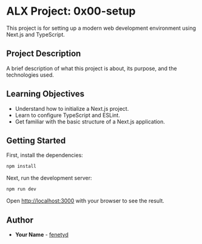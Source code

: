 # ALX Project: 0x00-setup

This project is for setting up a modern web development environment using Next.js and TypeScript.

## Project Description

A brief description of what this project is about, its purpose, and the technologies used.

## Learning Objectives

*   Understand how to initialize a Next.js project.
*   Learn to configure TypeScript and ESLint.
*   Get familiar with the basic structure of a Next.js application.

## Getting Started

First, install the dependencies:

```bash
npm install
```

Next, run the development server:

```bash
npm run dev
```

Open [http://localhost:3000](http://localhost:3000) with your browser to see the result.

## Author

*   **Your Name** - [fenetyd](https://github.com/fenetyd)